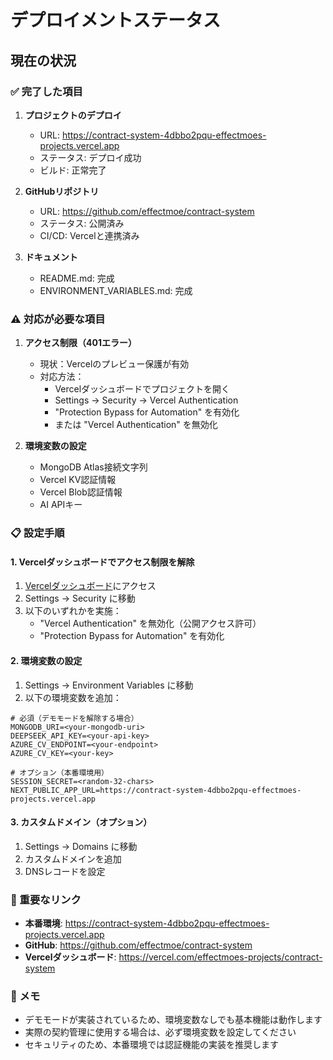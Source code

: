 # デプロイメントステータス

## 現在の状況

### ✅ 完了した項目

1. **プロジェクトのデプロイ**
   - URL: https://contract-system-4dbbo2pqu-effectmoes-projects.vercel.app
   - ステータス: デプロイ成功
   - ビルド: 正常完了

2. **GitHubリポジトリ**
   - URL: https://github.com/effectmoe/contract-system
   - ステータス: 公開済み
   - CI/CD: Vercelと連携済み

3. **ドキュメント**
   - README.md: 完成
   - ENVIRONMENT_VARIABLES.md: 完成

### ⚠️ 対応が必要な項目

1. **アクセス制限（401エラー）**
   - 現状：Vercelのプレビュー保護が有効
   - 対応方法：
     - Vercelダッシュボードでプロジェクトを開く
     - Settings → Security → Vercel Authentication
     - "Protection Bypass for Automation" を有効化
     - または "Vercel Authentication" を無効化

2. **環境変数の設定**
   - MongoDB Atlas接続文字列
   - Vercel KV認証情報
   - Vercel Blob認証情報
   - AI APIキー

### 📋 設定手順

#### 1. Vercelダッシュボードでアクセス制限を解除

1. [Vercelダッシュボード](https://vercel.com/effectmoes-projects/contract-system)にアクセス
2. Settings → Security に移動
3. 以下のいずれかを実施：
   - "Vercel Authentication" を無効化（公開アクセス許可）
   - "Protection Bypass for Automation" を有効化

#### 2. 環境変数の設定

1. Settings → Environment Variables に移動
2. 以下の環境変数を追加：

```
# 必須（デモモードを解除する場合）
MONGODB_URI=<your-mongodb-uri>
DEEPSEEK_API_KEY=<your-api-key>
AZURE_CV_ENDPOINT=<your-endpoint>
AZURE_CV_KEY=<your-key>

# オプション（本番環境用）
SESSION_SECRET=<random-32-chars>
NEXT_PUBLIC_APP_URL=https://contract-system-4dbbo2pqu-effectmoes-projects.vercel.app
```

#### 3. カスタムドメイン（オプション）

1. Settings → Domains に移動
2. カスタムドメインを追加
3. DNSレコードを設定

### 🔗 重要なリンク

- **本番環境**: https://contract-system-4dbbo2pqu-effectmoes-projects.vercel.app
- **GitHub**: https://github.com/effectmoe/contract-system
- **Vercelダッシュボード**: https://vercel.com/effectmoes-projects/contract-system

### 📝 メモ

- デモモードが実装されているため、環境変数なしでも基本機能は動作します
- 実際の契約管理に使用する場合は、必ず環境変数を設定してください
- セキュリティのため、本番環境では認証機能の実装を推奨します